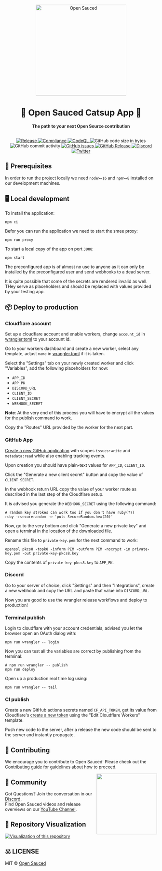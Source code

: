 <div align="center">
  <br>
  <img alt="Open Sauced" src="https://i.ibb.co/7jPXt0Z/logo1-92f1a87f.png" width="300px">
  <h1>🍕 Open Sauced Catsup App 🍕</h1>
  <strong>The path to your next Open Source contribution</strong>
</div>
<br>
<p align="center">
  <a href="https://github.com/open-sauced/catsup-app/actions/workflows/release.yml">
    <img src="https://github.com/open-sauced/catsup-app/actions/workflows/release.yml/badge.svg" alt="Release" style="max-width: 100%;">
  </a>
  <a href="https://github.com/open-sauced/catsup-app/actions/workflows/compliance.yml">
    <img src="https://github.com/open-sauced/catsup-app/actions/workflows/compliance.yml/badge.svg" alt="Compliance" style="max-width: 100%;">
  </a>
  <a href="https://github.com/open-sauced/catsup-app/actions/workflows/codeql-analysis.yml">
    <img src="https://github.com/open-sauced/catsup-app/actions/workflows/codeql-analysis.yml/badge.svg" alt="CodeQL" style="max-width: 100%;">
  </a>
  <img src="https://img.shields.io/github/languages/code-size/open-sauced/catsup-app" alt="GitHub code size in bytes">
  <img src="https://img.shields.io/github/commit-activity/w/open-sauced/catsup-app" alt="GitHub commit activity">
  <a href="https://github.com/open-sauced/catsup-app/issues">
    <img src="https://img.shields.io/github/issues/open-sauced/catsup-app" alt="GitHub issues">
  </a>
  <a href="https://github.com/open-sauced/catsup-app/releases">
    <img src="https://img.shields.io/github/v/release/open-sauced/catsup-app.svg?style=flat" alt="GitHub Release">
  </a>
  <a href="https://discord.gg/U2peSNf23P">
    <img src="https://img.shields.io/discord/714698561081704529.svg?label=&logo=discord&logoColor=ffffff&color=7389D8&labelColor=6A7EC2" alt="Discord">
  </a>
  <a href="https://twitter.com/saucedopen">
    <img src="https://img.shields.io/twitter/follow/saucedopen?label=Follow&style=social" alt="Twitter">
  </a>
</p>

## 📖 Prerequisites

In order to run the project locally we need `node>=16` and `npm>=8` installed on our development machines.

## 🖥️ Local development

To install the application:

```shell
npm ci
```

Befor you can run the application we need to start the smee proxy:

```shell
npm run proxy
```

To start a local copy of the app on port `3000`:

```shell
npm start
```

The preconfigured app is of almost no use to anyone as it can only be installed by the preconfigured user and send webhooks to a dead server.

It is quite possible that some of the secrets are rendered invalid as well. THey serve as placeholders and should be replaced with values provided by your testing app.

## 📦 Deploy to production

### Cloudflare account

Set up a cloudflare account and enable workers, change `account_id` in [wrangler.toml](./wrangler.toml) to your account id.

Go to your workers dashboard and create a new worker, select any template, adjust `name` in [wrangler.toml](./wrangler.toml) if it is taken.

Select the "Settings" tab on your newly created worker and click "Variables", add the following placeholders for now:
- `APP_ID`
- `APP_PK`
- `DISCORD_URL`
- `CLIENT_ID`
- `CLIENT_SECRET`
- `WEBHOOK_SECRET`

**Note**: At the very end of this process you will have to encrypt all the values for the publish command to work.

Copy the "Routes" URL provided by the worker for the next part.

### GitHub App

[Create a new GitHub application](https://docs.github.com/en/developers/apps/building-github-apps/creating-a-github-app) with scopes `issues:write` and `metadata:read` while also enabling tracking events.

Upon creation you should have plain-text values for `APP_ID`, `CLIENT_ID`.

Click the "Generate a new client secret" button and copy the value of `CLIENT_SECRET`.

In the webhook return URL copy the value of your worker route as described in the last step of the Cloudflare setup.

It is advised you generate the `WEBHOOK_SECRET` using the following command:

```shell
# random key strokes can work too if you don't have ruby(??)
ruby -rsecurerandom -e 'puts SecureRandom.hex(20)'
```

Now, go to the very bottom and click "Generate a new private key" and open a terminal in the location of the downloaded file.

Rename this file to `private-key.pem` for the next command to work:

```shell
openssl pkcs8 -topk8 -inform PEM -outform PEM -nocrypt -in private-key.pem -out private-key-pkcs8.key
```

Copy the contents of `private-key-pkcs8.key` to `APP_PK`.

### Discord

Go to your server of choice, click "Settings" and then "Integrations", create a new webhook and copy the URL and paste that value into `DISCORD_URL`.

Now you are good to use the wrangler release workflows and deploy to production!

### Terminal publish

Login to cloudflare with your account credentials, advised you let the browser open an OAuth dialog with:

```shell
npm run wrangler -- login
```

Now you can test all the variables are correct by publishing from the terminal:

```shell
# npm run wrangler -- publish
npm run deploy
```

Open up a production real time log using:

```shell
npm run wrangler -- tail
```

### CI publish

Create a new GitHub actions secrets named `CF_API_TOKEN`, get its value from Cloudflare's [create a new token](https://dash.cloudflare.com/profile/api-tokens) using the "Edit Cloudflare Workers" template.

Push new code to the server, after a release the new code should be sent to the server and instantly propagate.

## 🤝 Contributing

We encourage you to contribute to Open Sauced! Please check out the [Contributing guide](https://docs.opensauced.pizza/contributing/introduction-to-contributing/) for guidelines about how to proceed.

<img align="right" src="https://i.ibb.co/CJfW18H/ship.gif" width="200"/>

## 🍕 Community

Got Questions? Join the conversation in our [Discord](https://discord.gg/U2peSNf23P).  
Find Open Sauced videos and release overviews on our [YouTube Channel](https://www.youtube.com/channel/UCklWxKrTti61ZCROE1e5-MQ).

## 🎦 Repository Visualization

[![Visualization of this repository](./public/diagram.svg)
](./src)

## ⚖️ LICENSE

MIT © [Open Sauced](LICENSE)
